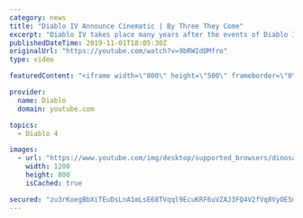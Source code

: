 ```yaml
---
category: news
title: "Diablo IV Announce Cinematic | By Three They Come"
excerpt: "Diablo IV takes place many years after the events of Diablo III, after millions have been slaughtered by the actions of the High ..."
publishedDateTime: 2019-11-01T18:05:30Z
originalUrl: "https://youtube.com/watch?v=9bRWIdOMfro"
type: video

featuredContent: "<iframe width=\"800\" height=\"500\" frameborder=\"0\" src=\"https://www.youtube.com/embed/9bRWIdOMfro\" allow=\"accelerometer; autoplay; encrypted-media; gyroscope; picture-in-picture\" allowfullscreen></iframe>"

provider:
  name: Diablo
  domain: youtube.com

topics:
  - Diablo 4

images:
  - url: "https://www.youtube.com/img/desktop/supported_browsers/dinosaur.png"
    width: 1200
    height: 800
    isCached: true

secured: "zu3rKoegBbXiTEuDsLnA1mLsE68TVqql9EcuKRF6uVZAJ3FQ4V2fVq8VyOE5mRN0ls+qG3fKO32woiBPrOa4iNJr0tKGeceybCTtcLAxP8sT6eaBTV6wdci8jZl3EcV2BYElGzC9+sxhpVgEV181ax9UDT99hgvKCaW4qjfDWbHwhcFrIVYbxXhRUmZ/bqU+duPcY/L7v7ntP0inB+F+umSW8Gbap5nxbTFnw2jvZ6s0RnHfjSUjIXgyuFtCwaPxiEWLWgVBBysI/tUuyuCPqO2rvfvKFW19iDCd2jeofeds6NDqP2MuwH9SUgewhkYe2RVumLRrreQTbV14GhZfoYzUHLTvhAY6C0PPYu1P9EF3hA+e7lKoXj1aggokTX3gumwT/QjIZtKEJyBNcjVMVA==;ifSDJAXHtn05kWpnKvSbTw=="
---
```


